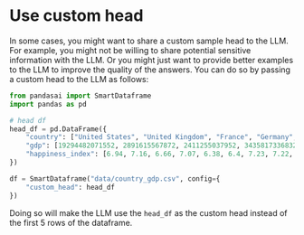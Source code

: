 # Use custom head

In some cases, you might want to share a custom sample head to the LLM. For example, you might not be willing to share potential sensitive information with the LLM. Or you might just want to provide better examples to the LLM to improve the quality of the answers. You can do so by passing a custom head to the LLM as follows:

```python
from pandasai import SmartDataframe
import pandas as pd

# head df
head_df = pd.DataFrame({
    "country": ["United States", "United Kingdom", "France", "Germany", "Italy", "Spain", "Canada", "Australia", "Japan", "China"],
    "gdp": [19294482071552, 2891615567872, 2411255037952, 3435817336832, 1745433788416, 1181205135360, 1607402389504, 1490967855104, 4380756541440, 14631844184064],
    "happiness_index": [6.94, 7.16, 6.66, 7.07, 6.38, 6.4, 7.23, 7.22, 5.87, 5.12]
})

df = SmartDataframe("data/country_gdp.csv", config={
    "custom_head": head_df
})
```

Doing so will make the LLM use the `head_df` as the custom head instead of the first 5 rows of the dataframe.
